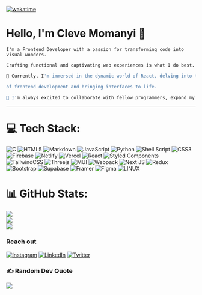 [![wakatime](https://wakatime.com/badge/user/c0a120ae-a56a-4598-8716-2740bd84eb0b.svg)](https://wakatime.com/@c0a120ae-a56a-4598-8716-2740bd84eb0b)

# Hello, I'm Cleve Momanyi 👋

```
I'm a Frontend Developer with a passion for transforming code into visual wonders.

Crafting functional and captivating web experiences is what I do best.
```


```sh
🌱 Currently, I'm immersed in the dynamic world of React, delving into the art

of frontend development and bringing interfaces to life.

🤝 I'm always excited to collaborate with fellow programmers, expand my network, and grow my knowledge base.

```
---

# 💻 Tech Stack:
![C](https://img.shields.io/badge/c-%2300599C.svg?style=for-the-badge&logo=c&logoColor=white) ![HTML5](https://img.shields.io/badge/html5-%23E34F26.svg?style=for-the-badge&logo=html5&logoColor=white) ![Markdown](https://img.shields.io/badge/markdown-%23000000.svg?style=for-the-badge&logo=markdown&logoColor=white) ![JavaScript](https://img.shields.io/badge/javascript-%23323330.svg?style=for-the-badge&logo=javascript&logoColor=%23F7DF1E) ![Python](https://img.shields.io/badge/python-3670A0?style=for-the-badge&logo=python&logoColor=ffdd54) ![Shell Script](https://img.shields.io/badge/shell_script-%23121011.svg?style=for-the-badge&logo=gnu-bash&logoColor=white) ![CSS3](https://img.shields.io/badge/css3-%231572B6.svg?style=for-the-badge&logo=css3&logoColor=white) ![Firebase](https://img.shields.io/badge/firebase-%23039BE5.svg?style=for-the-badge&logo=firebase) ![Netlify](https://img.shields.io/badge/netlify-%23000000.svg?style=for-the-badge&logo=netlify&logoColor=#00C7B7) ![Vercel](https://img.shields.io/badge/vercel-%23000000.svg?style=for-the-badge&logo=vercel&logoColor=white) ![React](https://img.shields.io/badge/react-%2320232a.svg?style=for-the-badge&logo=react&logoColor=%2361DAFB) ![Styled Components](https://img.shields.io/badge/styled--components-DB7093?style=for-the-badge&logo=styled-components&logoColor=white) ![TailwindCSS](https://img.shields.io/badge/tailwindcss-%2338B2AC.svg?style=for-the-badge&logo=tailwind-css&logoColor=white) ![Threejs](https://img.shields.io/badge/threejs-black?style=for-the-badge&logo=three.js&logoColor=white) ![MUI](https://img.shields.io/badge/MUI-%230081CB.svg?style=for-the-badge&logo=material-ui&logoColor=white) ![Webpack](https://img.shields.io/badge/webpack-%238DD6F9.svg?style=for-the-badge&logo=webpack&logoColor=black) ![Next JS](https://img.shields.io/badge/Next-black?style=for-the-badge&logo=next.js&logoColor=white) ![Redux](https://img.shields.io/badge/redux-%23593d88.svg?style=for-the-badge&logo=redux&logoColor=white) ![Bootstrap](https://img.shields.io/badge/bootstrap-%23563D7C.svg?style=for-the-badge&logo=bootstrap&logoColor=white) 	![Supabase](https://img.shields.io/badge/Supabase-3ECF8E?style=for-the-badge&logo=supabase&logoColor=white) ![Framer](https://img.shields.io/badge/Framer-black?style=for-the-badge&logo=framer&logoColor=blue) 	![Figma](https://img.shields.io/badge/figma-%23F24E1E.svg?style=for-the-badge&logo=figma&logoColor=white) ![LINUX](https://img.shields.io/badge/Linux-FCC624?style=for-the-badge&logo=linux&logoColor=black)

# 📊 GitHub Stats:
![](https://github-readme-stats.vercel.app/api?username=Cleve-codes&theme=dark&hide_border=false&include_all_commits=false&count_private=false)<br/>
![](https://github-readme-streak-stats.herokuapp.com/?user=Cleve-codes&theme=dark&hide_border=false)<br/>
![](https://github-readme-stats.vercel.app/api/top-langs/?username=Cleve-codes&theme=dark&hide_border=false&include_all_commits=false&count_private=false&layout=compact)

### Reach out
[![Instagram](https://img.shields.io/badge/Instagram-%23E4405F.svg?logo=Instagram&logoColor=white)](https://instagram.com/abaga_) [![LinkedIn](https://img.shields.io/badge/LinkedIn-%230077B5.svg?logo=linkedin&logoColor=white)](https://linkedin.com/in/clevemomanyi) [![Twitter](https://img.shields.io/badge/Twitter-%231DA1F2.svg?logo=Twitter&logoColor=white)](https://twitter.com/21the_meek) 

### ✍️ Random Dev Quote
![](https://quotes-github-readme.vercel.app/api?type=horizontal&theme=radical)

